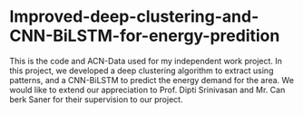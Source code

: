 # Improved-deep-clustering-and-CNN-BiLSTM-for-energy-predition
This is the code and ACN-Data used for my independent work project. In this project, we developed a deep clustering algorithm to extract using patterns, and a CNN-BiLSTM to predict the energy demand for the area.
We would like to extend our appreciation to Prof. Dipti Srinivasan and Mr. Can berk Saner for their supervision to our project.

